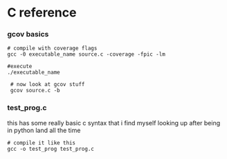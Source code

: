 # C reference

### gcov basics

```
# compile with coverage flags
gcc -0 executable_name source.c -coverage -fpic -lm

#execute
./executable_name

 # now look at gcov stuff
 gcov source.c -b 
```

### test_prog.c
this has some really basic c syntax that i find myself looking up after being in python land all the time
```
# compile it like this
gcc -o test_prog test_prog.c
```
